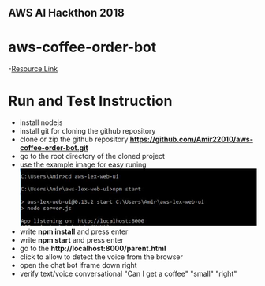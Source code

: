 ## AWS AI Hackthon 2018 
# aws-coffee-order-bot
-[Resource Link](https://aws.amazon.com/blogs/machine-learning/building-better-bots/)

# Run and Test Instruction
- install nodejs
- install git for cloning the github repository
- clone or zip the github repository **https://github.com/Amir22010/aws-coffee-order-bot.git**
- go to the root directory of the cloned project
- use the example image for easy runing ![cmd running](https://github.com/Amir22010/aws-coffee-order-bot/blob/master/running.JPG)
- write **npm install** and press enter
- write **npm start** and press enter
- go to the **http://localhost:8000/parent.html**
- click to allow to detect the voice from the browser
- open the chat bot iframe down right
- verify text/voice conversational "Can I get a coffee"
"small"
"right"
